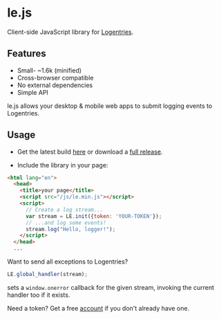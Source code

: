 le.js
=====

Client-side JavaScript library for [Logentries](http://www.logentries.com).

Features
--------

* Small- ~1.6k (minified)
* Cross-browser compatible
* No external dependencies
* Simple API

le.js allows your desktop & mobile web apps to submit logging events to Logentries.

Usage
-----

* Get the latest build [here](https://github.com/logentries/le_js/releases/download/v0.1/le.min.js) or download a [full release](https://github.com/logentries/le_js/releases).

* Include the library in your page:

```html
<html lang="en">
  <head>
    <title>your page</title>
    <script src="/js/le.min.js"></script>
    <script>
      // Create a log stream...
      var stream = LE.init({token: 'YOUR-TOKEN'});
      // ...and log some events!
      stream.log("Hello, logger!");
    </script>
  </head>
  ...

```
Want to send all exceptions to Logentries?

```javascript
LE.global_handler(stream);
```

sets a `window.onerror` callback for the given stream, invoking the current handler too if it exists.

Need a token? Get a free [account](https://logentries.com/quick-start/) if you don't already have one.